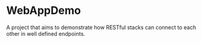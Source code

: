 # WebAppDemo
A project that aims to demonstrate how RESTful stacks can connect to each other in well defined endpoints.
